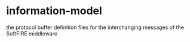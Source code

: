 # information-model
the protocol buffer definition files for the interchanging messages of the SoftFIRE middleware
